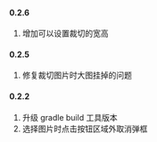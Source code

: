 
#### 0.2.6

1. 增加可以设置裁切的宽高

#### 0.2.5

1. 修复裁切图片时大图挂掉的问题

#### 0.2.2

1. 升级 gradle build 工具版本
2. 选择图片时点击按钮区域外取消弹框
